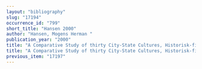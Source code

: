 ```yaml
---
layout: "bibliography"
slug: "17194"
occurrence_id: "799"
short_title: "Hansen 2000"
author: "Hansen, Mogens Herman "
publication_year: "2000"
title: "A Comparative Study of thirty City-State Cultures, Historisk-filosofiske Skrifter 21 (Copenhagen)"
title: "A Comparative Study of thirty City-State Cultures, Historisk-filosofiske Skrifter 21 (Copenhagen)"
previous_item: "17197"
---
```

